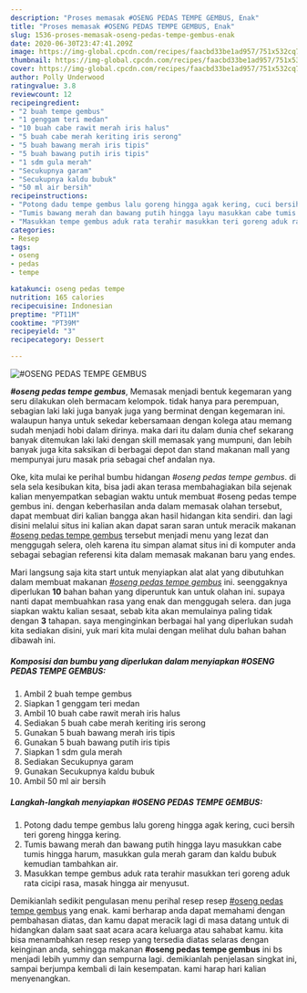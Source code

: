 ```yaml
---
description: "Proses memasak #OSENG PEDAS TEMPE GEMBUS, Enak"
title: "Proses memasak #OSENG PEDAS TEMPE GEMBUS, Enak"
slug: 1536-proses-memasak-oseng-pedas-tempe-gembus-enak
date: 2020-06-30T23:47:41.209Z
image: https://img-global.cpcdn.com/recipes/faacbd33be1ad957/751x532cq70/oseng-pedas-tempe-gembus-foto-resep-utama.jpg
thumbnail: https://img-global.cpcdn.com/recipes/faacbd33be1ad957/751x532cq70/oseng-pedas-tempe-gembus-foto-resep-utama.jpg
cover: https://img-global.cpcdn.com/recipes/faacbd33be1ad957/751x532cq70/oseng-pedas-tempe-gembus-foto-resep-utama.jpg
author: Polly Underwood
ratingvalue: 3.8
reviewcount: 12
recipeingredient:
- "2 buah tempe gembus"
- "1 genggam teri medan"
- "10 buah cabe rawit merah iris halus"
- "5 buah cabe merah keriting iris serong"
- "5 buah bawang merah iris tipis"
- "5 buah bawang putih iris tipis"
- "1 sdm gula merah"
- "Secukupnya garam"
- "Secukupnya kaldu bubuk"
- "50 ml air bersih"
recipeinstructions:
- "Potong dadu tempe gembus lalu goreng hingga agak kering, cuci bersih teri goreng hingga kering."
- "Tumis bawang merah dan bawang putih hingga layu masukkan cabe tumis hingga harum, masukkan gula merah garam dan kaldu bubuk kemudian tambahkan air."
- "Masukkan tempe gembus aduk rata terahir masukkan teri goreng aduk rata cicipi rasa, masak hingga air menyusut."
categories:
- Resep
tags:
- oseng
- pedas
- tempe

katakunci: oseng pedas tempe 
nutrition: 165 calories
recipecuisine: Indonesian
preptime: "PT11M"
cooktime: "PT39M"
recipeyield: "3"
recipecategory: Dessert

---
```



![#OSENG PEDAS TEMPE GEMBUS](https://img-global.cpcdn.com/recipes/faacbd33be1ad957/751x532cq70/oseng-pedas-tempe-gembus-foto-resep-utama.jpg)

<b><i>#oseng pedas tempe gembus</i></b>, Memasak menjadi bentuk kegemaran yang seru dilakukan oleh bermacam kelompok. tidak hanya para perempuan, sebagian laki laki juga banyak juga yang berminat dengan kegemaran ini. walaupun hanya untuk sekedar kebersamaan dengan kolega atau memang sudah menjadi hobi dalam dirinya. maka dari itu dalam dunia chef sekarang banyak ditemukan laki laki dengan skill memasak yang mumpuni, dan lebih banyak juga kita saksikan di berbagai depot dan stand makanan mall yang mempunyai juru masak pria sebagai chef andalan nya.



Oke, kita mulai ke perihal bumbu hidangan <i>#oseng pedas tempe gembus</i>. di sela sela kesibukan kita, bisa jadi akan terasa membahagiakan bila sejenak kalian menyempatkan sebagian waktu untuk membuat #oseng pedas tempe gembus ini. dengan keberhasilan anda dalam memasak olahan tersebut, dapat membuat diri kalian bangga akan hasil hidangan kita sendiri. dan lagi disini melalui situs ini kalian akan dapat saran saran untuk meracik makanan <u>#oseng pedas tempe gembus</u> tersebut menjadi menu yang lezat dan menggugah selera, oleh karena itu simpan alamat situs ini di komputer anda sebagai sebagian referensi kita dalam memasak makanan baru yang endes.


Mari langsung saja kita start untuk menyiapkan alat alat yang dibutuhkan dalam membuat makanan <u><i>#oseng pedas tempe gembus</i></u> ini. seenggaknya diperlukan <b>10</b> bahan bahan yang diperuntuk kan untuk olahan ini. supaya nanti dapat membuahkan rasa yang enak dan menggugah selera. dan juga siapkan waktu kalian sesaat, sebab kita akan memulainya paling tidak dengan <b>3</b> tahapan. saya menginginkan berbagai hal yang diperlukan sudah kita sediakan disini, yuk mari kita mulai dengan melihat dulu bahan bahan dibawah ini.

<!--inarticleads1-->

##### Komposisi dan bumbu yang diperlukan dalam menyiapkan #OSENG PEDAS TEMPE GEMBUS:

1. Ambil 2 buah tempe gembus
1. Siapkan 1 genggam teri medan
1. Ambil 10 buah cabe rawit merah iris halus
1. Sediakan 5 buah cabe merah keriting iris serong
1. Gunakan 5 buah bawang merah iris tipis
1. Gunakan 5 buah bawang putih iris tipis
1. Siapkan 1 sdm gula merah
1. Sediakan Secukupnya garam
1. Gunakan Secukupnya kaldu bubuk
1. Ambil 50 ml air bersih




<!--inarticleads2-->

##### Langkah-langkah menyiapkan #OSENG PEDAS TEMPE GEMBUS:

1. Potong dadu tempe gembus lalu goreng hingga agak kering, cuci bersih teri goreng hingga kering.
1. Tumis bawang merah dan bawang putih hingga layu masukkan cabe tumis hingga harum, masukkan gula merah garam dan kaldu bubuk kemudian tambahkan air.
1. Masukkan tempe gembus aduk rata terahir masukkan teri goreng aduk rata cicipi rasa, masak hingga air menyusut.




Demikianlah sedikit pengulasan menu perihal resep resep <u>#oseng pedas tempe gembus</u> yang enak. kami berharap anda dapat memahami dengan pembahasan diatas, dan kamu dapat meracik lagi di masa datang untuk di hidangkan dalam saat saat acara acara keluarga atau sahabat kamu. kita bisa menambahkan resep resep yang tersedia diatas selaras dengan keinginan anda, sehingga makanan <b>#oseng pedas tempe gembus</b> ini bs menjadi lebih yummy dan sempurna lagi. demikianlah penjelasan singkat ini, sampai berjumpa kembali di lain kesempatan. kami harap hari kalian menyenangkan.
